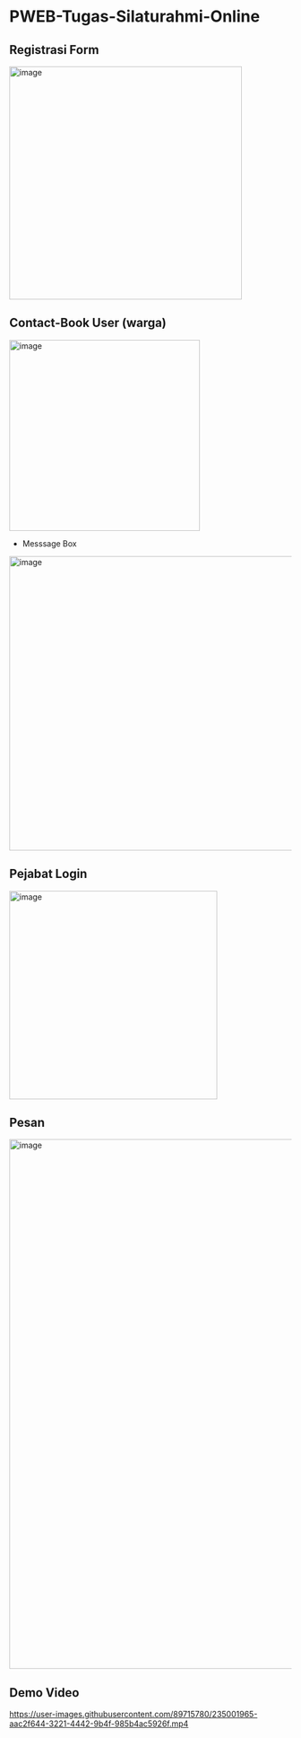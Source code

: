 # PWEB-Tugas-Silaturahmi-Online

## Registrasi Form

<img width="415" alt="image" src="https://user-images.githubusercontent.com/89715780/234998466-2a8d6729-bd17-48b1-b16c-fb80e4dbdfc1.png">


## Contact-Book User (warga)

<img width="340" alt="image" src="https://user-images.githubusercontent.com/89715780/234998568-5582eecb-5cb6-455f-9795-2f2a1fe0afa9.png">

- Messsage Box

<img width="524" alt="image" src="https://user-images.githubusercontent.com/89715780/234998675-86980133-74b9-4b53-bf4d-3d6f8d2285d4.png">

## Pejabat Login

<img width="371" alt="image" src="https://user-images.githubusercontent.com/89715780/234998755-7be37857-b2f9-4c71-982e-07c9d71b371f.png">


## Pesan 

<img width="943" alt="image" src="https://user-images.githubusercontent.com/89715780/234998886-857b81a8-4930-4800-9a5f-df9212741f2a.png">


## Demo Video

https://user-images.githubusercontent.com/89715780/235001965-aac2f644-3221-4442-9b4f-985b4ac5926f.mp4

